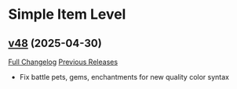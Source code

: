 # Simple Item Level

## [v48](https://github.com/kemayo/wow-simpleitemlevel/tree/v48) (2025-04-30)
[Full Changelog](https://github.com/kemayo/wow-simpleitemlevel/compare/v47...v48) [Previous Releases](https://github.com/kemayo/wow-simpleitemlevel/releases)

- Fix battle pets, gems, enchantments for new quality color syntax  
